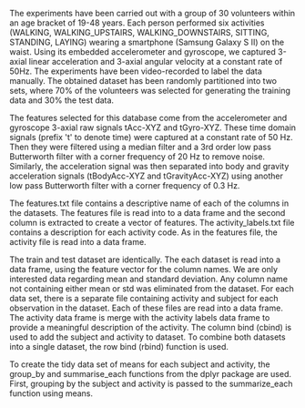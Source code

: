 The experiments have been carried out with a group of 30 volunteers within an
age bracket of 19-48 years. Each person performed six activities (WALKING,
WALKING_UPSTAIRS, WALKING_DOWNSTAIRS, SITTING, STANDING, LAYING) wearing a
smartphone (Samsung Galaxy S II) on the waist. Using its embedded accelerometer
and gyroscope, we captured 3-axial linear acceleration and 3-axial angular
velocity at a constant rate of 50Hz. The experiments have been video-recorded to
label the data manually. The obtained dataset has been randomly partitioned into
two sets, where 70% of the volunteers was selected for generating the training
data and 30% the test data.

The features selected for this database come from the accelerometer and
gyroscope 3-axial raw signals tAcc-XYZ and tGyro-XYZ. These time domain signals
(prefix 't' to denote time) were captured at a constant rate of 50 Hz. Then they
were filtered using a median filter and a 3rd order low pass Butterworth filter
with a corner frequency of 20 Hz to remove noise. Similarly, the acceleration
signal was then separated into body and gravity acceleration signals
(tBodyAcc-XYZ and tGravityAcc-XYZ) using another low pass Butterworth filter
with a corner frequency of 0.3 Hz.

The features.txt file contains a descriptive name of each of the columns in the
datasets. The features file is read into to a data frame and the second column is extracted
to create a vector of features. The activity_labels.txt file contains a description for each
activity code. As in the features file, the activity file is read into a data frame.

The train and test dataset are identically. The each dataset is read into a data frame, using
the feature vector for the column names. We are only interested data regarding mean and standard
deviation. Any column name not containing either mean or std was eliminated from the dataset.
For each data set, there is a separate file containing activity and subject for each observation 
in the dataset. Each of these files are read into a data frame. The activity data frame is merge
with the activity labels data frame to provide a meaningful description of the activity. The 
column bind (cbind) is used to add the subject and activity to dataset. To combine both datasets
into a single dataset, the row bind (rbind) function is used.

To create the tidy data set of means for each subject and activity, the group_by and 
summarise_each functions from the dplyr package are used. First, grouping by the subject
and activity is passed to the summarize_each function using means.
